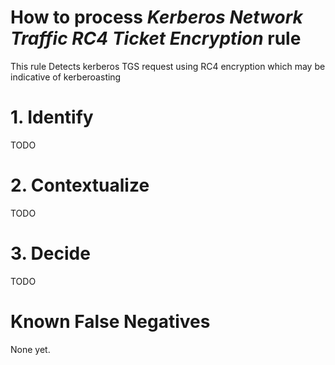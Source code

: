 # How to process *Kerberos Network Traffic RC4 Ticket Encryption* rule
This rule Detects kerberos TGS request using RC4 encryption which may be indicative of kerberoasting

# 1. Identify
TODO

# 2. Contextualize
TODO

# 3. Decide
TODO

# Known False Negatives
None yet.
